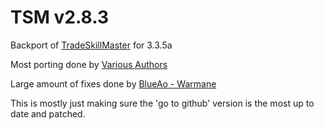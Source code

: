 # TSM v2.8.3
Backport of [TradeSkillMaster](https://www.tradeskillmaster.com/) for 3.3.5a

Most porting done by [Various Authors](https://github.com/ajseward/TradeSkillMaster/network/members)

Large amount of fixes done by [BlueAo - Warmane](https://forum.warmane.com/showthread.php?t=412904)

This is mostly just making sure the 'go to github' version is the most up to date and patched.